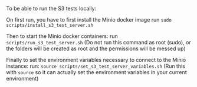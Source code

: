 To be able to run the S3 tests locally:

On first run, you have to first install the Minio docker image
run `sudo scripts/install_s3_test_server.sh`

Then to start the Minio docker containers:
run `scripts/run_s3_test_server.sh`
(Do not run this command as root (sudo), or the folders will be created as root and the permissions will be messed up)

Finally to set the environment variables necessary to connect to the Minio instance:
run: `source scripts/set_s3_test_server_variables.sh`
(Run this with `source` so it can actually set the environment variables in your current environment)
